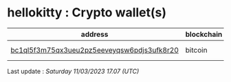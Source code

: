 # hellokitty : Crypto wallet(s)

| address | blockchain | Balance |
|---|---|---|
| [bc1ql5f3m75qx3ueu2pz5eeveyqsw6pdjs3ufk8r20](https://www.blockchain.com/explorer/addresses/btc/bc1ql5f3m75qx3ueu2pz5eeveyqsw6pdjs3ufk8r20) | bitcoin | $ 1072689 |

Last update : _Saturday 11/03/2023 17.07 (UTC)_

